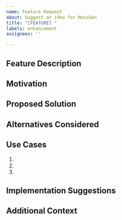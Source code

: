 ```yaml
---
name: Feature Request
about: Suggest an idea for MassGen
title: "[FEATURE] "
labels: enhancement
assignees: ''

---
```


## Feature Description
<!-- A clear and concise description of the feature you'd like -->

## Motivation
<!-- Explain why this feature would be useful for MassGen users -->

## Proposed Solution
<!-- Describe the solution you'd like to see implemented -->

## Alternatives Considered
<!-- Describe any alternative solutions or features you've considered -->

## Use Cases
<!-- Provide specific examples of how this feature would be used -->
1.
2.
3.

## Implementation Suggestions
<!-- If you have ideas about how this could be implemented, share them here -->

## Additional Context
<!-- Add any other context, mockups, or examples about the feature request here -->